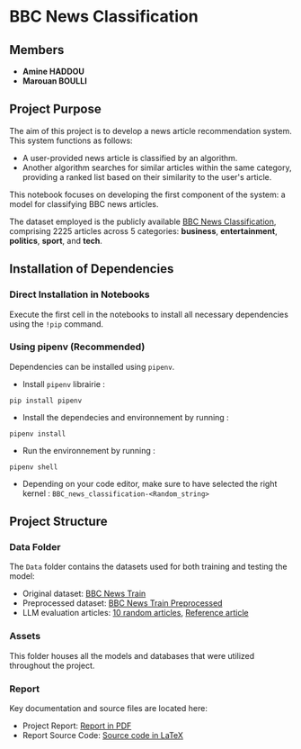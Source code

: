 # BBC News Classification

## Members
- **Amine HADDOU**
- **Marouan BOULLI**

## Project Purpose
The aim of this project is to develop a news article recommendation system. This system functions as follows:
- A user-provided news article is classified by an algorithm.
- Another algorithm searches for similar articles within the same category, providing a ranked list based on their similarity to the user's article.

This notebook focuses on developing the first component of the system: a model for classifying BBC news articles.

The dataset employed is the publicly available [BBC News Classification](https://kaggle.com/competitions/learn-ai-bbc), comprising 2225 articles across 5 categories: **business**, **entertainment**, **politics**, **sport**, and **tech**.

## Installation of Dependencies

### Direct Installation in Notebooks
Execute the first cell in the notebooks to install all necessary dependencies using the `!pip` command.

### Using pipenv (Recommended)

Dependencies can be installed using `pipenv`. 

- Install `pipenv` librairie :
```console
pip install pipenv 
```
- Install the dependecies and environnement by running :
```console
pipenv install 
```
- Run the environnement by running :
```console
pipenv shell 
```
- Depending on your code editor, make sure to have selected the right kernel : `BBC_news_classification-<Random_string>`

## Project Structure

### Data Folder
The `Data` folder contains the datasets used for both training and testing the model:
- Original dataset: [BBC News Train](./data/BBC_News_Train.csv)
- Preprocessed dataset: [BBC News Train Preprocessed](./data/BBC_News_Train_PREPROCESSED.csv)
- LLM evaluation articles: [10 random articles](./data/ten_articles.csv), [Reference article](./data/reference_article.csv)

### Assets
This folder houses all the models and databases that were utilized throughout the project.

### Report
Key documentation and source files are located here:
- Project Report: [Report in PDF](./report/report.pdf)
- Report Source Code: [Source code in LaTeX](./report/report.tex)